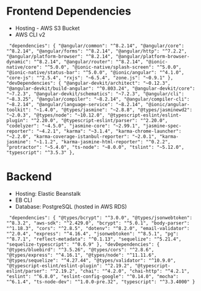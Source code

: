 # Frontend Dependencies

- Hosting - AWS S3 Bucket
- AWS CLI v2

` "dependencies": { "@angular/common": "^8.2.14", "@angular/core": "^8.2.14", "@angular/forms": "^8.2.14", "@angular/http": "^7.2.2", "@angular/platform-browser": "^8.2.14", "@angular/platform-browser-dynamic": "^8.2.14", "@angular/router": "^8.2.14", "@ionic-native/core": "^5.0.0", "@ionic-native/splash-screen": "^5.0.0", "@ionic-native/status-bar": "^5.0.0", "@ionic/angular": "^4.1.0", "core-js": "^2.5.4", "rxjs": "~6.5.4", "zone.js": "~0.9.1" }, "devDependencies": { "@angular-devkit/architect": "~0.12.3", "@angular-devkit/build-angular": "^0.803.24", "@angular-devkit/core": "~7.2.3", "@angular-devkit/schematics": "~7.2.3", "@angular/cli": "~8.3.25", "@angular/compiler": "~8.2.14", "@angular/compiler-cli": "~8.2.14", "@angular/language-service": "~8.2.14", "@ionic/angular-toolkit": "~1.4.0", "@types/jasmine": "~2.8.8", "@types/jasminewd2": "~2.0.3", "@types/node": "~10.12.0", "@typescript-eslint/eslint-plugin": "^2.20.0", "@typescript-eslint/parser": "^2.20.0", "codelyzer": "~4.5.0", "jasmine-core": "~2.99.1", "jasmine-spec-reporter": "~4.2.1", "karma": "~3.1.4", "karma-chrome-launcher": "~2.2.0", "karma-coverage-istanbul-reporter": "~2.0.1", "karma-jasmine": "~1.1.2", "karma-jasmine-html-reporter": "^0.2.2", "protractor": "~5.4.0", "ts-node": "~8.0.0", "tslint": "~5.12.0", "typescript": "^3.5.3" },`

# Backend

- Hosting: Elastic Beanstalk
- EB CLI
- Database: PostgreSQL (hosted in AWS RDS)

` "dependencies": { "@types/bcrypt": "^3.0.0", "@types/jsonwebtoken": "^8.3.2", "aws-sdk": "^2.429.0", "bcrypt": "^5.0.1", "body-parser": "^1.18.3", "cors": "^2.8.5", "dotenv": "^8.2.0", "email-validator": "^2.0.4", "express": "^4.16.4", "jsonwebtoken": "^8.5.1", "pg": "^8.7.1", "reflect-metadata": "^0.1.13", "sequelize": "^5.21.4", "sequelize-typescript": "^0.6.9" }, "devDependencies": { "@types/bluebird": "^3.5.26", "@types/cors": "^2.8.6", "@types/express": "^4.16.1", "@types/node": "^11.11.6", "@types/sequelize": "^4.27.44", "@types/validator": "^10.9.0", "@typescript-eslint/eslint-plugin": "^2.19.2", "@typescript-eslint/parser": "^2.19.2", "chai": "^4.2.0", "chai-http": "^4.2.1", "eslint": "^6.8.0", "eslint-config-google": "^0.14.0", "mocha": "^6.1.4", "ts-node-dev": "^1.0.0-pre.32", "typescript": "^3.3.4000" }`
